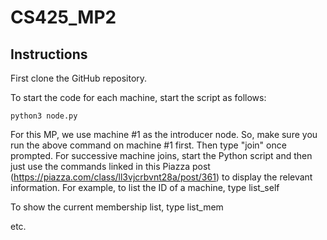 # CS425_MP2

## Instructions
First clone the GitHub repository.

To start the code for each machine, start the script as follows:

    python3 node.py

For this MP, we use machine #1 as the introducer node. So, make sure you run the above command on machine #1 first. Then type "join" once prompted.
For successive machine joins, start the Python script and then just use the commands linked in this Piazza post (https://piazza.com/class/ll3vjcrbvnt28a/post/361) to display the relevant information.
For example, to list the ID of a machine, type 
    list_self

To show the current membership list, type
    list_mem

etc.